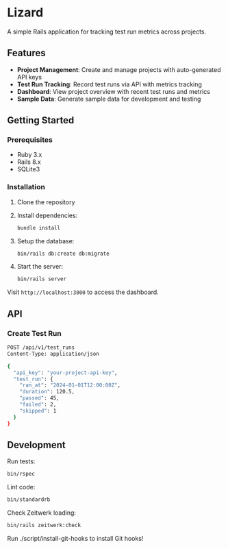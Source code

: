 # Lizard

A simple Rails application for tracking test run metrics across projects.

## Features

- **Project Management**: Create and manage projects with auto-generated API keys
- **Test Run Tracking**: Record test runs via API with metrics tracking
- **Dashboard**: View project overview with recent test runs and metrics
- **Sample Data**: Generate sample data for development and testing

## Getting Started

### Prerequisites

- Ruby 3.x
- Rails 8.x
- SQLite3

### Installation

1. Clone the repository
2. Install dependencies:
   ```bash
   bundle install
   ```

3. Setup the database:
   ```bash
   bin/rails db:create db:migrate
   ```

4. Start the server:
   ```bash
   bin/rails server
   ```

Visit `http://localhost:3000` to access the dashboard.

## API

### Create Test Run

```bash
POST /api/v1/test_runs
Content-Type: application/json

{
  "api_key": "your-project-api-key",
  "test_run": {
    "ran_at": "2024-01-01T12:00:00Z",
    "duration": 120.5,
    "passed": 45,
    "failed": 2,
    "skipped": 1
  }
}
```

## Development

Run tests:
```bash
bin/rspec
```

Lint code:
```bash
bin/standardrb
```

Check Zeitwerk loading:
```bash
bin/rails zeitwerk:check
```

Run ./script/install-git-hooks to install Git hooks!
